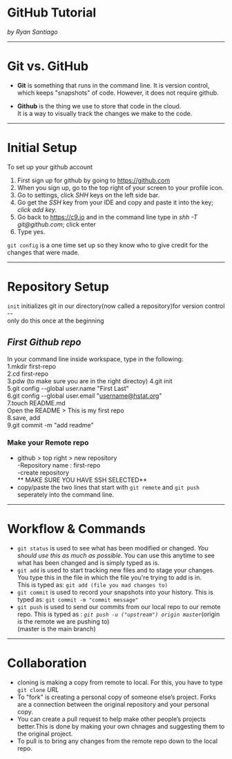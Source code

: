 # GitHub Tutorial

_by *Ryan Santiago*_

---
# Git vs. GitHub  
* **Git** is something that runs in the command line. It is version control,  
which keeps "snapshots" of code. However, it does not require github.  

* **Github** is the thing we use to store that code in the cloud.  
It is a way to  visually track the changes we make to the code.



---
# Initial Setup  
  To set up your github account  
  1. First sign up for github by going to https://github.com  
  2. When you sign up, go to the top right of your screen to your profile icon.  
  3. Go to settings, click _SHH_ keys on the left side bar.  
  4. Go get the _SSH_ key from your IDE and copy and paste it into the key; *click add key.*  
  5. Go back to https://c9.io and in the command line type in _shh -T git@github.com_; click enter  
  6. Type yes. 
  
 `git config` is a one time set up so they know who to give credit for the changes that were made.
    
---
 # Repository Setup  
 `init` initializes git in our directory(now called a repository)for version control --  
 only do this once at the beginning   
 ## _First Github repo_  
 In your command line inside workspace, type in the following:  
 1.mkdir first-repo  
 2.cd first-repo  
 3.pdw (to make sure you are in the right directoy)
 4.git init  
 5.git config --global user.name "First Last"  
 6.git config --global user.email "username@hstat.org"  
 7.touch README.md  
      Open the README > This is my first repo  
 8.save, add  
 9.git commit -m "add readme"
### Make your Remote repo
- github > top right > new repository  
-Repository name : first-repo  
-create repository  
** MAKE SURE YOU HAVE SSH SELECTED**
- copy/paste the two lines that start with `git remote` and `git push` seperately into the command line.

  


---
# Workflow & Commands  
* `git status` is used to see what has been modified or changed. *You should use this as much as possible*. You can use this anytime to see what has been changed and is simply typed as is.
* `git add` is used to start tracking new files and to stage your changes. You type this in the file in which the file you're trying to add is in.  
This is typed as:  `git add (file you mad changes to)`
* `git commit` is used to record  your snapshots into your history. This is typed as:
`git commit -m "commit message"`
* `git push` is used to send our commits from our local repo to our remote repo. This is typed as : _`git push -u ("upstream") origin master`_(origin is the remote we are pushing to)  
(master is the main branch)
 
---
# Collaboration
- cloning is making a copy from remote to local. For this, you have to type `git clone` _URL_  
- To "fork" is creating a personal copy of someone else’s project. Forks are a connection between the original repository and your personal copy.   
- You can create a pull request to help make other people’s projects better.This is done by making your own chnages and suggesting them to the original project.  
-  To pull is to bring any changes from the remote repo down to the local repo.



